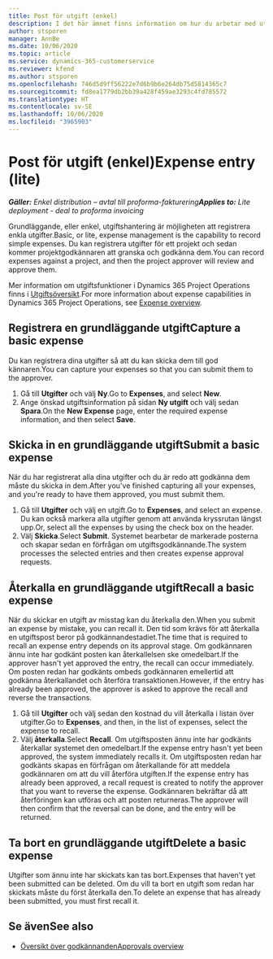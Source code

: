 ```yaml
---
title: Post för utgift (enkel)
description: I det här ämnet finns information om hur du arbetar med utgiftsposter i en enkel distribution.
author: stsporen
manager: AnnBe
ms.date: 10/06/2020
ms.topic: article
ms.service: dynamics-365-customerservice
ms.reviewer: kfend
ms.author: stsporen
ms.openlocfilehash: 746d5d9ff56222e7d6b9b6e264db75d5814365c7
ms.sourcegitcommit: fd8ea1779db2bb39a428f459ae3293c4fd785572
ms.translationtype: HT
ms.contentlocale: sv-SE
ms.lasthandoff: 10/06/2020
ms.locfileid: "3965903"
---
```

# <a name="expense-entry-lite"></a><span data-ttu-id="b2ceb-103">Post för utgift (enkel)</span><span class="sxs-lookup"><span data-stu-id="b2ceb-103">Expense entry (lite)</span></span>

<span data-ttu-id="b2ceb-104">_**Gäller:** Enkel distribution – avtal till proforma-fakturering_</span><span class="sxs-lookup"><span data-stu-id="b2ceb-104">_**Applies to:** Lite deployment - deal to proforma invoicing_</span></span>

<span data-ttu-id="b2ceb-105">Grundläggande, eller enkel, utgiftshantering är möjligheten att registrera enkla utgifter.</span><span class="sxs-lookup"><span data-stu-id="b2ceb-105">Basic, or lite, expense management is the capability to record simple expenses.</span></span> <span data-ttu-id="b2ceb-106">Du kan registrera utgifter för ett projekt och sedan kommer projektgodkännaren att granska och godkänna dem.</span><span class="sxs-lookup"><span data-stu-id="b2ceb-106">You can record expenses against a project, and then the project approver will review and approve them.</span></span>

<span data-ttu-id="b2ceb-107">Mer information om utgiftsfunktioner i Dynamics 365 Project Operations finns i [Utgiftsöversikt](expense-overview.md).</span><span class="sxs-lookup"><span data-stu-id="b2ceb-107">For more information about expense capabilities in Dynamics 365 Project Operations, see [Expense overview](expense-overview.md).</span></span>

## <a name="capture-a-basic-expense"></a><span data-ttu-id="b2ceb-108">Registrera en grundläggande utgift</span><span class="sxs-lookup"><span data-stu-id="b2ceb-108">Capture a basic expense</span></span>

<span data-ttu-id="b2ceb-109">Du kan registrera dina utgifter så att du kan skicka dem till god kännaren.</span><span class="sxs-lookup"><span data-stu-id="b2ceb-109">You can capture your expenses so that you can submit them to the approver.</span></span>

1. <span data-ttu-id="b2ceb-110">Gå till **Utgifter** och välj **Ny**.</span><span class="sxs-lookup"><span data-stu-id="b2ceb-110">Go to **Expenses**, and select **New**.</span></span>
2. <span data-ttu-id="b2ceb-111">Ange önskad utgiftsinformation på sidan **Ny utgift** och välj sedan **Spara**.</span><span class="sxs-lookup"><span data-stu-id="b2ceb-111">On the **New Expense** page, enter the required expense information, and then select **Save**.</span></span>

## <a name="submit-a-basic-expense"></a><span data-ttu-id="b2ceb-112">Skicka in en grundläggande utgift</span><span class="sxs-lookup"><span data-stu-id="b2ceb-112">Submit a basic expense</span></span>

<span data-ttu-id="b2ceb-113">När du har registrerat alla dina utgifter och du är redo att godkänna dem måste du skicka in dem.</span><span class="sxs-lookup"><span data-stu-id="b2ceb-113">After you've finished capturing all your expenses, and you're ready to have them approved, you must submit them.</span></span>

1. <span data-ttu-id="b2ceb-114">Gå till **Utgifter** och välj en utgift.</span><span class="sxs-lookup"><span data-stu-id="b2ceb-114">Go to **Expenses**, and select an expense.</span></span> <span data-ttu-id="b2ceb-115">Du kan också markera alla utgifter genom att använda kryssrutan längst upp.</span><span class="sxs-lookup"><span data-stu-id="b2ceb-115">Or, select all the expenses by using the check box on the header.</span></span>
2. <span data-ttu-id="b2ceb-116">Välj **Skicka**.</span><span class="sxs-lookup"><span data-stu-id="b2ceb-116">Select **Submit**.</span></span> <span data-ttu-id="b2ceb-117">Systemet bearbetar de markerade posterna och skapar sedan en förfrågan om utgiftsgodkännande.</span><span class="sxs-lookup"><span data-stu-id="b2ceb-117">The system processes the selected entries and then creates expense approval requests.</span></span>

## <a name="recall-a-basic-expense"></a><span data-ttu-id="b2ceb-118">Återkalla en grundläggande utgift</span><span class="sxs-lookup"><span data-stu-id="b2ceb-118">Recall a basic expense</span></span>

<span data-ttu-id="b2ceb-119">När du skickar en utgift av misstag kan du återkalla den.</span><span class="sxs-lookup"><span data-stu-id="b2ceb-119">When you submit an expense by mistake, you can recall it.</span></span> <span data-ttu-id="b2ceb-120">Den tid som krävs för att återkalla en utgiftspost beror på godkännandestadiet.</span><span class="sxs-lookup"><span data-stu-id="b2ceb-120">The time that is required to recall an expense entry depends on its approval stage.</span></span>  <span data-ttu-id="b2ceb-121">Om godkännaren ännu inte har godkänt posten kan återkallelsen ske omedelbart.</span><span class="sxs-lookup"><span data-stu-id="b2ceb-121">If the approver hasn't yet approved the entry, the recall can occur immediately.</span></span> <span data-ttu-id="b2ceb-122">Om posten redan har godkänts ombeds godkännaren emellertid att godkänna återkallandet och återföra transaktionen.</span><span class="sxs-lookup"><span data-stu-id="b2ceb-122">However, if the entry has already been approved, the approver is asked to approve the recall and reverse the transactions.</span></span>

1. <span data-ttu-id="b2ceb-123">Gå till **Utgifter** och välj sedan den kostnad du vill återkalla i listan över utgifter.</span><span class="sxs-lookup"><span data-stu-id="b2ceb-123">Go to **Expenses**, and then, in the list of expenses, select the expense to recall.</span></span>
2. <span data-ttu-id="b2ceb-124">Välj **återkalla**.</span><span class="sxs-lookup"><span data-stu-id="b2ceb-124">Select **Recall**.</span></span> <span data-ttu-id="b2ceb-125">Om utgiftsposten ännu inte har godkänts återkallar systemet den omedelbart.</span><span class="sxs-lookup"><span data-stu-id="b2ceb-125">If the expense entry hasn't yet been approved, the system immediately recalls it.</span></span> <span data-ttu-id="b2ceb-126">Om utgiftsposten redan har godkänts skapas en förfrågan om återkallande för att meddela godkännaren om att du vill återföra utgiften.</span><span class="sxs-lookup"><span data-stu-id="b2ceb-126">If the expense entry has already been approved, a recall request is created to notify the approver that you want to reverse the expense.</span></span> <span data-ttu-id="b2ceb-127">Godkännaren bekräftar då att återföringen kan utföras och att posten returneras.</span><span class="sxs-lookup"><span data-stu-id="b2ceb-127">The approver will then confirm that the reversal can be done, and the entry will be returned.</span></span>

## <a name="delete-a-basic-expense"></a><span data-ttu-id="b2ceb-128">Ta bort en grundläggande utgift</span><span class="sxs-lookup"><span data-stu-id="b2ceb-128">Delete a basic expense</span></span>

<span data-ttu-id="b2ceb-129">Utgifter som ännu inte har skickats kan tas bort.</span><span class="sxs-lookup"><span data-stu-id="b2ceb-129">Expenses that haven't yet been submitted can be deleted.</span></span> <span data-ttu-id="b2ceb-130">Om du vill ta bort en utgift som redan har skickats måste du först återkalla den.</span><span class="sxs-lookup"><span data-stu-id="b2ceb-130">To delete an expense that has already been submitted, you must first recall it.</span></span>

## <a name="see-also"></a><span data-ttu-id="b2ceb-131">Se även</span><span class="sxs-lookup"><span data-stu-id="b2ceb-131">See also</span></span>

- [<span data-ttu-id="b2ceb-132">Översikt över godkännanden</span><span class="sxs-lookup"><span data-stu-id="b2ceb-132">Approvals overview</span></span>](../approvals/approvals-overview.md)
